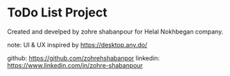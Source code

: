 # ToDo List Project

Created and develped by zohre shabanpour for Helal Nokhbegan company.

note: UI & UX inspired by https://desktop.any.do/

github: https://github.com/zohrehshabanpor
linkedin: https://www.linkedin.com/in/zohre-shabanpour
